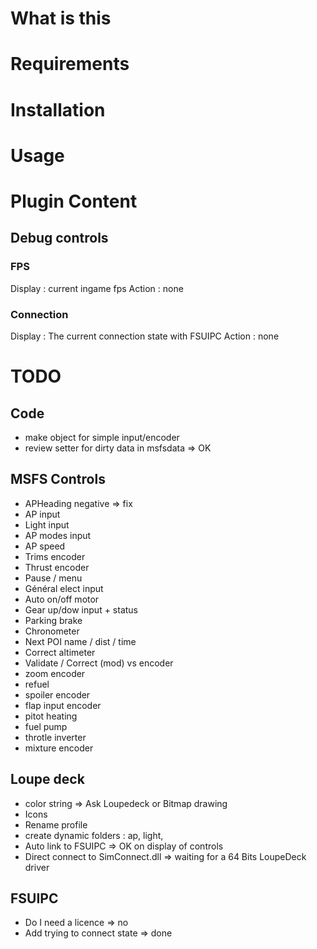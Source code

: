 # What is this

# Requirements

# Installation

# Usage

# Plugin Content
## Debug controls
### FPS
Display : current ingame fps
Action : none
### Connection
Display : The current connection state with FSUIPC
Action : none

# TODO
## Code
* make object for simple input/encoder
* review setter for dirty data in msfsdata => OK

## MSFS Controls
* APHeading negative => fix
* AP input
* Light input
* AP modes input
* AP speed
* Trims encoder
* Thrust encoder
* Pause / menu
* Général elect input
* Auto on/off motor
* Gear up/dow input + status
* Parking brake
* Chronometer
* Next POI name / dist / time
* Correct altimeter
* Validate / Correct (mod) vs encoder
* zoom encoder
* refuel
* spoiler encoder
* flap input encoder
* pitot heating
* fuel pump
* throtle inverter
* mixture encoder

## Loupe deck
* color string => Ask Loupedeck or Bitmap drawing
* Icons
* Rename profile
* create dynamic folders : ap, light,
* Auto link to FSUIPC => OK on display of controls
* Direct connect to SimConnect.dll => waiting for a 64 Bits LoupeDeck driver

## FSUIPC
* Do I need a licence => no
* Add trying to connect state => done

